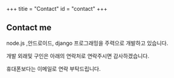 +++
titie = "Contact"
id = "contact"
+++

## Contact me
<p id='nssfont'>node.js ,안드로이드, django 프로그래밍을 주력으로 개발하고 있습니다.</p>
<p id='nssfont'>개발 외래및 구인은 아래의 연락처로 연락주시면 감사하겠습니다.</p>
<p id='nssfont'>휴대폰보다는 이메일로 연락 부탁드립니다.</p>
<br>
<br>


   
 

 

